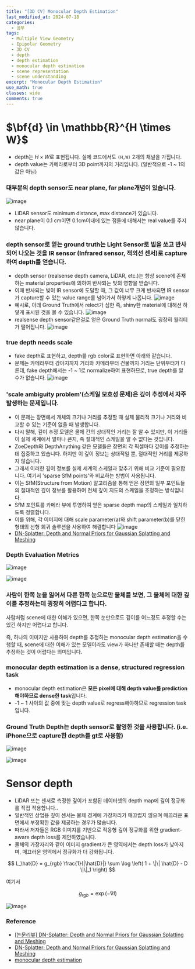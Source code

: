 ```yaml
---
title: "[3D CV] Monocular Depth Estimation"
last_modified_at: 2024-07-18
categories:
  - 공부
tags:
  - Multiple View Geometry
  - Epipolar Geometry
  - 3D CV
  - depth
  - depth estimation
  - monocular depth estimation
  - scene representation
  - scene understanding
excerpt: "Monocular Depth Estimation"
use_math: true
classes: wide
comments: true
---
```


# $\bf{d} \in \mathbb{R}^{H \times W}$

- depth는 $H \times W$로 표현됩니다. 실제 코드에서도 `(H,W)` 2개의 채널을 가집니다.
- depth value는 카메라로부터 3D point까지의 거리입니다. (일반적으로 -1 ~ 1의 값은 아님)

### 대부분의 depth sensor도 near plane, far plane개념이 있습니다.
![image](https://github.com/user-attachments/assets/2366f3a5-fc28-4071-a32b-52fe54c4162e)
- LiDAR sensor도 minimum distance, max distance가 있습니다.
- near plane이 0.1 cm이면 0.1cm이내에 있는 점들에 대해서는 real value를 주지 않습니다.


### depth sensor로 얻는 ground truth는 Light Sensor로 빔을 쏘고 반사되어 나오는 것을 IR sensor (Infrared sensor, 적외선 센서)로 capture하여 depth를 얻습니다.
- depth sensor (realsense depth camera, LiDAR, etc.)는 항상 scene에 존재하는 material properties에 의하여 반사되는 빛의 영향을 받습니다.
- 이때 반사되는 빛이 IR sensor에 도달할 때, 그 값이 너무 크게 반사되면 IR sensor가 capture할 수 있는 value range를 넘어가서 하얗게 나옵니다.
![image](https://github.com/user-attachments/assets/9cbe65ad-940f-4b18-a415-1b78a4fb8116)
- 예시로, 아래 Ground Truth에서 relect가 심한 즉, shiny한 material에 대해선 하얗게 표시된 것을 볼 수 있습니다.
![image](https://github.com/user-attachments/assets/75c1fbc8-b8d7-4266-8482-3402c4fb260b)
- realsense depth sensor같은걸로 얻은 Ground Truth normal도 굉장히 퀄리티가 떨어집니다.
![image](https://github.com/user-attachments/assets/c59e838e-6f79-4728-8d07-75255d0eb653)

### true depth needs scale

- fake depth로 표현하고, depth를 rgb color로 표현하면 아래와 같습니다.
- 문제는 카메라부터 강아지까지 거리와 카메라부터 건물까지 거리는 단위부터가 다른데, fake depth에서는 -1 ~ 1로 normalize하여 표현하므로, true depth를 알 수가 없습니다.
![image](https://github.com/user-attachments/assets/314cd810-3ca9-48bc-b73a-74e68806e648)

### 'scale ambiguity problem'(스케일 모호성 문제)은 깊이 추정에서 자주 발생하는 문제입니다.
- 이 문제는 장면에서 개체의 크기나 거리를 추정할 때 실제 물리적 크기나 거리와 비교할 수 있는 기준이 없을 때 발생합니다.
- 다시 말해, 깊이 추정 모델은 물체 간의 상대적인 거리는 잘 알 수 있지만, 이 거리들이 실제 세계에서 얼마나 큰지, 즉 절대적인 스케일을 알 수 없다는 것입니다.
- ZoeDepth와 DepthAnything 같은 모델들은 장면의 각 픽셀마다 깊이를 추정하는 데 집중하고 있습니다. 하지만 이 깊이 정보는 상대적일 뿐, 절대적인 거리를 제공하지 않습니다.
- 그래서 이러한 깊이 정보를 실제 세계의 스케일과 맞추기 위해 비교 기준이 필요합니다. 여기서 'sparse SfM points'와 비교하는 방법이 사용됩니다.
- 이는 SfM(Structure from Motion) 알고리즘을 통해 얻은 장면의 일부 포인트들의 절대적인 깊이 정보를 활용하여 전체 깊이 지도의 스케일을 조정하는 방식입니다.
- SfM 포인트를 카메라 뷰에 투영하여 얻은 sparse depth map의 스케일과 일치하도록 정렬합니다.
- 이를 위해, 각 이미지에 대해 scale parameter(a)와 shift parameter(b)를 닫힌 형태의 선형 회귀 솔루션을 사용하여 해결합니다
![image](https://github.com/user-attachments/assets/88903602-bda8-4b8f-9a97-b08869f411bd)
- [DN-Splatter: Depth and Normal Priors for Gaussian Splatting and Meshing](https://arxiv.org/abs/2403.17822)


### Depth Evaluation Metrics

![image](https://github.com/user-attachments/assets/8d7f9350-b8c9-4752-8519-efdafa7cb36f)

![image](https://github.com/user-attachments/assets/407d6802-f723-4e73-806b-1f087d5940f0)


### 사람이 한쪽 눈을 잃어서 다른 한쪽 눈으로만 물체를 보면, 그 물체에 대한 깊이를 추정하는데 굉장히 어렵다고 합니다.

사람처럼 scene에 대한 이해가 있으면, 한쪽 눈만으로도 깊이를 어느정도 추정할 수는 있긴 하지만 어렵다고 합니다.

즉, 하나의 이미지만 사용하여 depth를 추정하는 monocular depth estimation을 수행할 때, scene에 대한 이해가 있는 모델이라도 view가 하나만 존재할 때는 depth를 추정하는 것이 어렵다는 의미입니다.

### monocular depth estimation is a dense, structured regression task

- monocular depth estimation은 **모든 pixel에 대해 depth value를 prediction해야하므로 dense한 task**입니다.
- -1 ~ 1 사이의 값 중에 맞는 depth value로 regress해야하므로 regression task입니다.

### Ground Truth Depth는 depth sensor로 촬영한 것을 사용합니다. (i.e. iPhone으로 capture한 depth를 gt로 사용함)

![image](https://github.com/user-attachments/assets/d76f4ddb-6371-46b0-8aac-15f39b298e7a)

![image](https://github.com/user-attachments/assets/7ac53c4e-3ad2-4e35-8bd5-c619a2c93b77)


# Sensor depth

- LiDAR 또는 센서로 측정한 깊이가 포함된 데이터셋의 depth map에 깊이 정규화를 직접 적용합니다..
- 일반적인 상업용 깊이 센서는 물체 경계에 가장자리가 매끄럽지 않으며 매끄러운 표면에서 부정확한 값을 제공하는 경우가 많습니다.
- 따라서 저자들은 RGB 이미지를 기반으로 적응형 깊이 정규화를 위한 gradient-aware depth loss를 제안하였습니다.
- 물체의 가장자리와 같이 이미지 gradient가 큰 영역에서는 depth loss가 낮아지며, 매끄러운 영역에서 정규화가 더 강화됩니다.
  
$$
L_\hat{D} = g_{rgb} \frac{1}{|\hat{D}|} \sum \log \left( 1 + \|\| \hat{D} - D \|\|_1 \right)
$$

여기서

$$
g_{rgb} = \exp \left( - \nabla I \right)
$$

![image](https://github.com/user-attachments/assets/afc66479-7936-496d-b8ae-03b6ccb44c5d)

  
### Reference
- [[논문리뷰] DN-Splatter: Depth and Normal Priors for Gaussian Splatting and Meshing](https://kimjy99.github.io/%EB%85%BC%EB%AC%B8%EB%A6%AC%EB%B7%B0/dn-splatter/)
- [DN-Splatter: Depth and Normal Priors for Gaussian Splatting and Meshing](https://arxiv.org/abs/2403.17822)
- [monocular depth estimation](https://www.youtube.com/live/WoiI_Pn9yHw?si=TWAW4JpuLppNH5I9)
